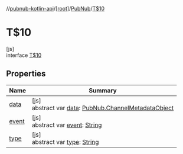 //[pubnub-kotlin-api](../../../../index.md)/[[root]](../../index.md)/[PubNub](../index.md)/[T$10](index.md)

# T$10

[js]\
interface [T$10](index.md)

## Properties

| Name | Summary |
|---|---|
| [data](data.md) | [js]<br>abstract var [data](data.md): [PubNub.ChannelMetadataObject](../-channel-metadata-object/index.md) |
| [event](event.md) | [js]<br>abstract var [event](event.md): [String](https://kotlinlang.org/api/latest/jvm/stdlib/kotlin/-string/index.html) |
| [type](type.md) | [js]<br>abstract var [type](type.md): [String](https://kotlinlang.org/api/latest/jvm/stdlib/kotlin/-string/index.html) |
